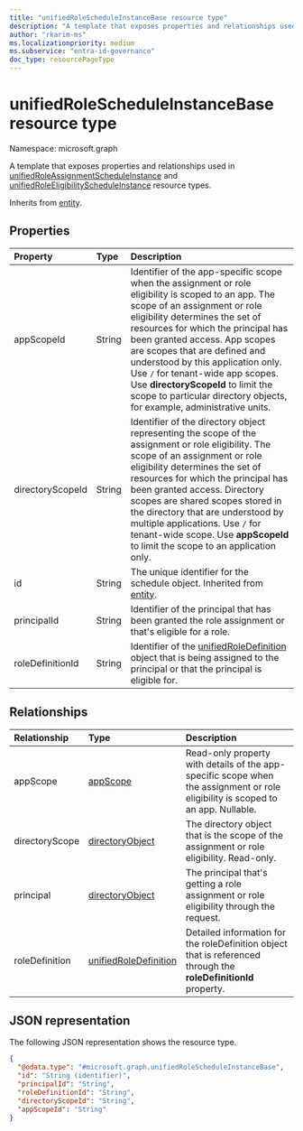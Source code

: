 ```yaml
---
title: "unifiedRoleScheduleInstanceBase resource type"
description: "A template that exposes properties and relationships used in unifiedRoleAssignmentScheduleInstance and unifiedRoleEligibilityScheduleInstance resource types."
author: "rkarim-ms"
ms.localizationpriority: medium
ms.subservice: "entra-id-governance"
doc_type: resourcePageType
---
```


# unifiedRoleScheduleInstanceBase resource type

Namespace: microsoft.graph

A template that exposes properties and relationships used in [unifiedRoleAssignmentScheduleInstance](unifiedroleassignmentscheduleinstance.md) and [unifiedRoleEligibilityScheduleInstance](unifiedroleeligibilityscheduleinstance.md) resource types.


Inherits from [entity](../resources/entity.md).

## Properties
|Property|Type|Description|
|:---|:---|:---|
|appScopeId|String|Identifier of the app-specific scope when the assignment or role eligibility is scoped to an app. The scope of an assignment or role eligibility determines the set of resources for which the principal has been granted access. App scopes are scopes that are defined and understood by this application only. Use `/` for tenant-wide app scopes. Use **directoryScopeId** to limit the scope to particular directory objects, for example, administrative units.|
|directoryScopeId|String|Identifier of the directory object representing the scope of the assignment or role eligibility. The scope of an assignment or role eligibility determines the set of resources for which the principal has been granted access. Directory scopes are shared scopes stored in the directory that are understood by multiple applications. Use `/` for tenant-wide scope. Use **appScopeId** to limit the scope to an application only.|
|id|String|The unique identifier for the schedule object. Inherited from [entity](../resources/entity.md).|
|principalId|String|Identifier of the principal that has been granted the role assignment or that's eligible for a role.|
|roleDefinitionId|String|Identifier of the [unifiedRoleDefinition](unifiedroledefinition.md) object that is being assigned to the principal or that the principal is eligible for.|

## Relationships
|Relationship|Type|Description|
|:---|:---|:---|
|appScope|[appScope](../resources/appscope.md)|Read-only property with details of the app-specific scope when the assignment or role eligibility is scoped to an app. Nullable.|
|directoryScope|[directoryObject](../resources/directoryobject.md)|The directory object that is the scope of the assignment or role eligibility. Read-only.|
|principal|[directoryObject](../resources/directoryobject.md)|The principal that's getting a role assignment or role eligibility through the request.|
|roleDefinition|[unifiedRoleDefinition](../resources/unifiedroledefinition.md)|Detailed information for the roleDefinition object that is referenced through the **roleDefinitionId** property.|

## JSON representation
The following JSON representation shows the resource type.
<!-- {
  "blockType": "resource",
  "keyProperty": "id",
  "@odata.type": "microsoft.graph.unifiedRoleScheduleInstanceBase",
  "baseType": "microsoft.graph.entity",
  "openType": false
}
-->
``` json
{
  "@odata.type": "#microsoft.graph.unifiedRoleScheduleInstanceBase",
  "id": "String (identifier)",
  "principalId": "String",
  "roleDefinitionId": "String",
  "directoryScopeId": "String",
  "appScopeId": "String"
}
```